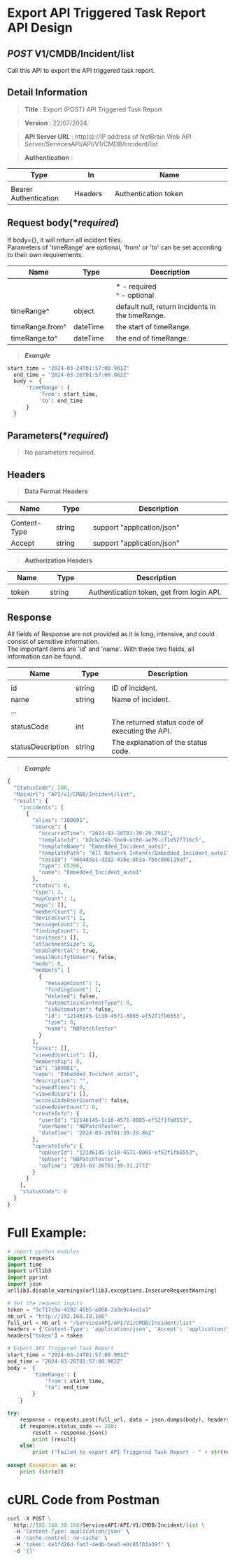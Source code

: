 
# Export API Triggered Task Report API Design

## ***POST*** V1/CMDB/Incident/list
Call this API to export the API triggered task report.

## Detail Information

> **Title** : Export (POST) API Triggered Task Report<br>

> **Version** : 22/07/2024.

> **API Server URL** : http(s)://IP address of NetBrain Web API Server/ServicesAPI/API/V1/CMDB/Incident/list

> **Authentication** : 

|**Type**|**In**|**Name**|
|------|------|------|
|<img width=100/>|<img width=100/>|<img width=500/>|
|Bearer Authentication| Headers | Authentication token | 

## Request body(****required***)

If body={}, it will return all incident files. </br>
Parameters of 'timeRange' are optional, 'from' or 'to' can be set according to their own requirements.

|**Name**|**Type**|**Description**|
|------|------|------|
|<img width=100/>|<img width=100/>|<img width=500/>|
|||* - required<br />^ - optional|
|timeRange^|object|default null, return incidents in the timeRange. |
|timeRange.from^|dateTime|the start of timeRange. |
|timeRange.to^|dateTime|the end of timeRange. |

> ***Example***

```python
start_time = "2024-03-24T01:57:00.981Z"
  end_time = "2024-03-26T01:57:00.982Z"
  body =  {
      'timeRange': {
          'from': start_time,
          'to': end_time
      }
  }
```

## Parameters(****required***)
>No parameters required.

## Headers

> **Data Format Headers**

|**Name**|**Type**|**Description**|
|------|------|------|
|<img width=100/>|<img width=100/>|<img width=500/>|
| Content-Type | string  | support "application/json" |
| Accept | string  | support "application/json" |

> **Authorization Headers**

|**Name**|**Type**|**Description**|
|------|------|------|
|<img width=100/>|<img width=100/>|<img width=500/>|
| token | string  | Authentication token, get from login API. |

## Response
All fields of Response are not provided as it is long, intensive, and could consist of sensitive information. </br>
The important items are 'id' and 'name'. With these two fields, all information can be found.

|**Name**|**Type**|**Description**|
|------|------|------|
|<img width=100/>|<img width=100/>|<img width=500/>|
|id| string | ID of incident. |
|name| string | Name of incident.  |
|...|||
|statusCode| int | The returned status code of executing the API.  |
|statusDescription| string | The explanation of the status code.  |

> ***Example***


```python
{
  "StatusCode": 200,
  "MainUrl": "API/v1/CMDB/Incident/list",
  "result": {
    "incidents": [
      {
        "alias": "100001",
        "source": {
          "occurredTime": "2024-03-26T01:39:29.791Z",
          "templateId": "b2cbc04b-5be0-e10d-ae70-cf1e52f716c5",
          "templateName": "Embedded_Incident_auto1",
          "templatePath": "All Network Intents/Embedded_Incident_auto1",
          "taskId": "46b4dda1-d282-41be-8b3a-fbbc806119af",
          "type": 65286,
          "name": "Embedded_Incident_auto1"
        },
        "status": 0,
        "type": 2,
        "mapCount": 1,
        "maps": [],
        "memberCount": 0,
        "deviceCount": 1,
        "messageCount": 2,
        "findingCount": 1,
        "invitees": [],
        "attachmentSize": 0,
        "enablePortal": true,
        "emailNotifyIEUser": false,
        "mode": 0,
        "members": [
          {
            "messageCount": 1,
            "findingCount": 1,
            "deleted": false,
            "automatioinContentType": 0,
            "isAutomation": false,
            "id": "12146145-1c10-4571-8085-ef52f1fb0553",
            "type": 0,
            "name": "NBPatchTester"
          }
        ],
        "tasks": [],
        "viewedUserList": [],
        "membership": 0,
        "id": "100001",
        "name": "Embedded_Incident_auto1",
        "description": "",
        "viewedTimes": 0,
        "viewedUsers": [],
        "accessCodeUserCounted": false,
        "viewedUserCount": 0,
        "createInfo": {
          "userId": "12146145-1c10-4571-8085-ef52f1fb0553",
          "userName": "NBPatchTester",
          "dateTime": "2024-03-26T01:39:29.86Z"
        },
        "operateInfo": {
          "opUserId": "12146145-1c10-4571-8085-ef52f1fb0553",
          "opUser": "NBPatchTester",
          "opTime": "2024-03-26T01:39:31.277Z"
        }
      }
    ],
    "statusCode": 0
  }
}
```

# Full Example:

```python
# import python modules 
import requests
import time
import urllib3
import pprint
import json
urllib3.disable_warnings(urllib3.exceptions.InsecureRequestWarning)

# Set the request inputs
token = "9c717c9a-4302-45b5-a068-2a3e9c4ea1a3"
nb_url = "http://192.168.30.166"
full_url = nb_url + "/ServicesAPI/API/V1/CMDB/Incident/list"
headers = {'Content-Type': 'application/json', 'Accept': 'application/json'}
headers["token"] = token

# Export API Triggered Task Report
start_time = "2024-03-24T01:57:00.981Z"
end_time = "2024-03-26T01:57:00.982Z"
body =  {
        'timeRange': {
            'from': start_time,
            'to': end_time
        }
    }

try:
    response = requests.post(full_url, data = json.dumps(body), headers = headers, verify = False)
    if response.status_code == 200:
        result = response.json()
        print (result)
    else:
        print ("Failed to export API Triggered Task Report - " + str(response.text))
    
except Exception as e:
    print (str(e)) 

```

# cURL Code from Postman

```python
curl -X POST \
  http://192.168.30.166/ServicesAPI/API/V1/CMDB/Incident/list \
  -H 'Content-Type: application/json' \
  -H 'cache-control: no-cache' \ 
  -H 'token: 4e1fd26d-fadf-4edb-bea3-e0c85f01a39f' \
  -d '{}'
```